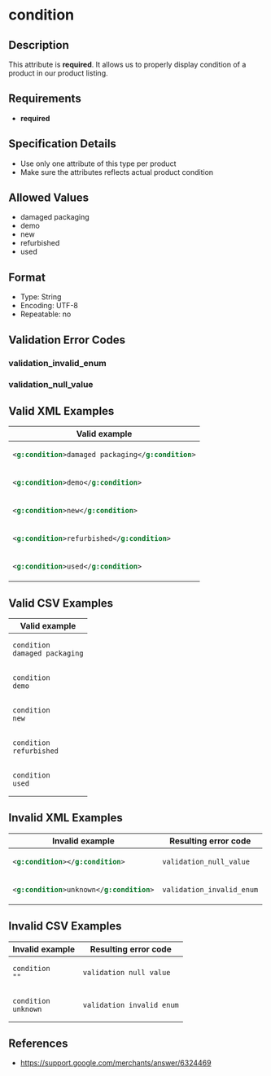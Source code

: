 # condition

## Description

This attribute is **required**.
It allows us to properly display condition of a product in our product listing.

## Requirements

* **required**


## Specification Details

- Use only one attribute of this type per product
- Make sure the attributes reflects actual product condition

## Allowed Values
- damaged packaging
- demo
- new
- refurbished
- used

## Format

- Type: String
- Encoding: UTF-8
- Repeatable: no


## Validation Error Codes

### validation_invalid_enum
### validation_null_value

## Valid XML Examples

<table>
<thead>
<tr><th>Valid example                               </th></tr>
</thead>
<tbody>
<tr><td>

```xml
<g:condition>damaged packaging</g:condition>
```

</td></tr>
<tr><td>

```xml
<g:condition>demo</g:condition>             
```

</td></tr>
<tr><td>

```xml
<g:condition>new</g:condition>              
```

</td></tr>
<tr><td>

```xml
<g:condition>refurbished</g:condition>      
```

</td></tr>
<tr><td>

```xml
<g:condition>used</g:condition>             
```

</td></tr>
</tbody>
</table>

## Valid CSV Examples

<table>
<thead>
<tr><th>Valid example              </th></tr>
</thead>
<tbody>
<tr><td>

```csv
condition
damaged packaging
```

</td></tr>
<tr><td>

```csv
condition
demo             
```

</td></tr>
<tr><td>

```csv
condition
new              
```

</td></tr>
<tr><td>

```csv
condition
refurbished      
```

</td></tr>
<tr><td>

```csv
condition
used             
```

</td></tr>
</tbody>
</table>

## Invalid XML Examples

<table>
<thead>
<tr><th>Invalid example                   </th><th>Resulting error code   </th></tr>
</thead>
<tbody>
<tr><td>

```xml
<g:condition></g:condition>       
```

</td><td>

```xml
validation_null_value  
```

</td></tr>
<tr><td>

```xml
<g:condition>unknown</g:condition>
```

</td><td>

```xml
validation_invalid_enum
```

</td></tr>
</tbody>
</table>

## Invalid CSV Examples

<table>
<thead>
<tr><th>Invalid example  </th><th>Resulting error code   </th></tr>
</thead>
<tbody>
<tr><td>

```csv
condition
""     
```

</td><td>

```csv
validation_null_value  
```

</td></tr>
<tr><td>

```csv
condition
unknown
```

</td><td>

```csv
validation_invalid_enum
```

</td></tr>
</tbody>
</table>

## References
* https://support.google.com/merchants/answer/6324469
